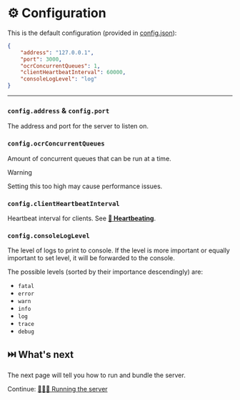 # ⚙️ Configuration

This is the default configuration (provided in [config.json](../config.json)):

```json
{
    "address": "127.0.0.1",
    "port": 3000,
    "ocrConcurrentQueues": 1,
    "clientHeartbeatInterval": 60000,
    "consoleLogLevel": "log"
}
```

---

### `config.address` & `config.port`

The address and port for the server to listen on.

### `config.ocrConcurrentQueues`

Amount of concurrent queues that can be run at a time.

> [!WARNING]
> Setting this too high may cause performance issues.

### `config.clientHeartbeatInterval`

Heartbeat interval for clients. See [**💓 Heartbeating**](./3_packets.md#-heartbeating).

### `config.consoleLogLevel`

The level of logs to print to console. If the level is more important or equally important to set level, it will be forwarded to the console.

The possible levels (sorted by their importance descendingly) are:

-   `fatal`
-   `error`
-   `warn`
-   `info`
-   `log`
-   `trace`
-   `debug`

## ⏭️ What's next

The next page will tell you how to run and bundle the server.

Continue: [🏃🏻‍♂️ Running the server](./2_running.md)
